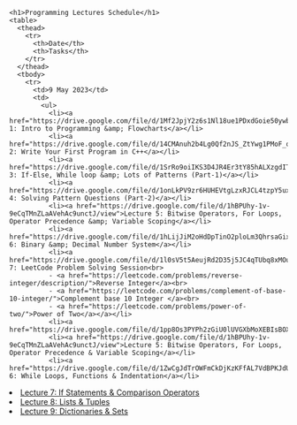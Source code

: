     <h1>Programming Lectures Schedule</h1>
    <table>
      <thead>
        <tr>
          <th>Date</th>
          <th>Tasks</th>
        </tr>
      </thead>
      <tbody>
        <tr>
          <td>9 May 2023</td>
          <td>
            <ul>
              <li><a href="https://drive.google.com/file/d/1Mf2JpjY2z6s1Nl18ue1PDxdGoie50ywb/view">Lecture 1: Intro to Programming &amp; Flowcharts</a></li>
              <li><a href="https://drive.google.com/file/d/14CMAnuh2b4Lg0Qf2nJS_ZtYwg1PMoF_q/view">Lecture 2: Write Your First Program in C++</a></li>
              <li><a href="https://drive.google.com/file/d/1SrRo9oiIKS3D4JR4Er3tY85hALXzgdIT/view">Lecture 3: If-Else, While loop &amp; Lots of Patterns (Part-1)</a></li>
              <li><a href="https://drive.google.com/file/d/1onLkPV9zr6HUHEVtgLzxRJCL4tzpY5ux/view">Lecture 4: Solving Pattern Questions (Part-2)</a></li>
              <li><a href="https://drive.google.com/file/d/1hBPUhy-1v-9eCqTMnZLaAVehAc9unctJ/view">Lecture 5: Bitwise Operators, For Loops, Operator Precedence &amp; Variable Scoping</a></li>
              <li><a href="https://drive.google.com/file/d/1hLijJiM2oHdDpTinO2ploLm3QhrsaGix/view">Lecture 6: Binary &amp; Decimal Number System</a></li>
              <li><a href="https://drive.google.com/file/d/1l0sV5t5AeujRd2D35j5JC4qTUbq8xMOu/view">Lecture 7: LeetCode Problem Solving Session<br>
              - <a href="https://leetcode.com/problems/reverse-integer/description/">Reverse Integer</a><br>
              - <a href="https://leetcode.com/problems/complement-of-base-10-integer/">Complement base 10 Integer </a><br>
              - <a href="https://leetcode.com/problems/power-of-two/">Power of Two</a></a></li>
              <li><a href="https://drive.google.com/file/d/1pp8Os3PYPh2zGiU0lUVGXbMoXEBIsBOX/view
              <li><a href="https://drive.google.com/file/d/1hBPUhy-1v-9eCqTMnZLaAVehAc9unctJ/view">Lecture 5: Bitwise Operators, For Loops, Operator Precedence & Variable Scoping</a></li>
              <li><a href="https://drive.google.com/file/d/1ZwCgJdTrOWFmCkDjKzKFfAL7VdBPKJdU/view">Lecture 6: While Loops, Functions & Indentation</a></li>
  <li><a href="https://drive.google.com/file/d/1oYsehHlbzV-oCVnFAj53Xe-ALa6-d5eB/view">Lecture 7: If Statements & Comparison Operators</a></li>
  <li><a href="https://drive.google.com/file/d/1TTJdOZ8QeZgYzE1idOJL-9lO9rzoOTNt/view">Lecture 8: Lists & Tuples</a></li>
  <li><a href="https://drive.google.com/file/d/1oMyP_r-V_0WnAHjrGwIbOtD2SMxH_x1W/view">Lecture 9: Dictionaries & Sets</a></li>
            </ul>
         </td>
       </tr> 
   </tbody>
